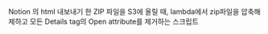 

Notion 의 html 내보내기 한 ZIP 파일을 S3에 올릴 때, lambda에서 zip파일을 압축해제하고 모든 Details tag의 Open attribute를 제거하는 스크립트

